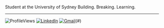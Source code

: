 Student at the University of Sydney
Building. Breaking. Learning.

---

![ProfileViews](https://komarev.com/ghpvc/?username=devanshimirchandani&label=views&color=blueviolet) [![LinkedIn](https://img.shields.io/badge/devanshimirchandani-LinkedIn-blue)](https://www.linkedin.com/in/devanshi-mirchandani/) [![Gmail](https://img.shields.io/badge/abyan@abydyl.net-D14836?style=flat&logo=gmail&logoColor=white)](mailto:devanshi.mirchandani@gmail.com)(#)